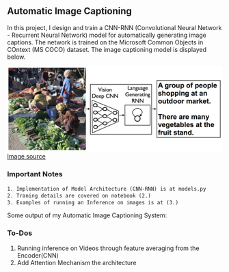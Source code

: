 ## Automatic Image Captioning

In this project, I design and train a CNN-RNN (Convolutional Neural Network - Recurrent Neural Network) model for automatically generating image captions. The network is trained on the Microsoft Common Objects in COntext (MS COCO) dataset. The image captioning model is displayed below.

![Image Captioning Model](images_gifs/cnn_rnn_model.png?raw=true) [Image source](https://arxiv.org/pdf/1411.4555.pdf)

### Important Notes
```
1. Implementation of Model Architecture (CNN-RNN) is at models.py
2. Traning details are covered on notebook (2.)
3. Examples of running an Inference on images is at (3.)  
```
Some output of my Automatic Image Captioning System:

### To-Dos
1. Running inference on Videos through feature averaging from the Encoder(CNN) 
2. Add Attention Mechanism the architecture 

